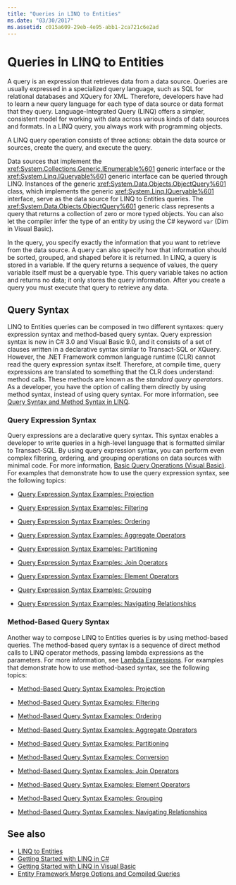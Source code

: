 ```yaml
---
title: "Queries in LINQ to Entities"
ms.date: "03/30/2017"
ms.assetid: c015a609-29eb-4e95-abb1-2ca721c6e2ad
---
```

# Queries in LINQ to Entities
A query is an expression that retrieves data from a data source. Queries are usually expressed in a specialized query language, such as SQL for relational databases and XQuery for XML. Therefore, developers have had to learn a new query language for each type of data source or data format that they query. Language-Integrated Query (LINQ) offers a simpler, consistent model for working with data across various kinds of data sources and formats. In a LINQ query, you always work with programming objects.  
  
 A LINQ query operation consists of three actions: obtain the data source or sources, create the query, and execute the query.  
  
 Data sources that implement the <xref:System.Collections.Generic.IEnumerable%601> generic interface or the <xref:System.Linq.IQueryable%601> generic interface can be queried through LINQ. Instances of the generic <xref:System.Data.Objects.ObjectQuery%601> class, which implements the generic <xref:System.Linq.IQueryable%601> interface, serve as the data source for LINQ to Entities queries. The <xref:System.Data.Objects.ObjectQuery%601> generic class represents a query that returns a collection of zero or more typed objects. You can also let the compiler infer the type of an entity by using the C# keyword `var` (Dim in Visual Basic).  
  
 In the query, you specify exactly the information that you want to retrieve from the data source. A query can also specify how that information should be sorted, grouped, and shaped before it is returned. In LINQ, a query is stored in a variable. If the query returns a sequence of values, the query variable itself must be a queryable type. This query variable takes no action and returns no data; it only stores the query information. After you create a query you must execute that query to retrieve any data.  
  
## Query Syntax  
 LINQ to Entities queries can be composed in two different syntaxes: query expression syntax and method-based query syntax. Query expression syntax is new in C# 3.0 and Visual Basic 9.0, and it consists of a set of clauses written in a declarative syntax similar to Transact-SQL or XQuery. However, the .NET Framework common language runtime (CLR) cannot read the query expression syntax itself. Therefore, at compile time, query expressions are translated to something that the CLR does understand: method calls. These methods are known as the *standard query operators*. As a developer, you have the option of calling them directly by using method syntax, instead of using query syntax. For more information, see [Query Syntax and Method Syntax in LINQ](../../../../../csharp/programming-guide/concepts/linq/query-syntax-and-method-syntax-in-linq.md).  
  
### Query Expression Syntax  
 Query expressions are a declarative query syntax. This syntax enables a developer to write queries in a high-level language that is formatted similar to Transact-SQL. By using query expression syntax, you can perform even complex filtering, ordering, and grouping operations on data sources with minimal code. For more information, [Basic Query Operations (Visual Basic)](../../../../../visual-basic/programming-guide/concepts/linq/basic-query-operations.md). For examples that demonstrate how to use the query expression syntax, see the following topics:  
  
- [Query Expression Syntax Examples: Projection](query-expression-syntax-examples-projection.md)  
  
- [Query Expression Syntax Examples: Filtering](query-expression-syntax-examples-filtering.md)  
  
- [Query Expression Syntax Examples: Ordering](query-expression-syntax-examples-ordering.md)  
  
- [Query Expression Syntax Examples: Aggregate Operators](query-expression-syntax-examples-aggregate-operators.md)  
  
- [Query Expression Syntax Examples: Partitioning](query-expression-syntax-examples-partitioning.md)  
  
- [Query Expression Syntax Examples: Join Operators](query-expression-syntax-examples-join-operators.md)  
  
- [Query Expression Syntax Examples: Element Operators](query-expression-syntax-examples-element-operators.md)  
  
- [Query Expression Syntax Examples: Grouping](query-expression-syntax-examples-grouping.md)  
  
- [Query Expression Syntax Examples: Navigating Relationships](query-expression-syntax-examples-navigating-relationships.md)  
  
### Method-Based Query Syntax  
 Another way to compose LINQ to Entities queries is by using method-based queries. The method-based query syntax is a sequence of direct method calls to LINQ operator methods, passing lambda expressions as the parameters. For more information, see [Lambda Expressions](../../../../../csharp/programming-guide/statements-expressions-operators/lambda-expressions.md). For examples that demonstrate how to use method-based syntax, see the following topics:  
  
- [Method-Based Query Syntax Examples: Projection](method-based-query-syntax-examples-projection.md)  
  
- [Method-Based Query Syntax Examples: Filtering](method-based-query-syntax-examples-filtering.md)  
  
- [Method-Based Query Syntax Examples: Ordering](method-based-query-syntax-examples-ordering.md)  
  
- [Method-Based Query Syntax Examples: Aggregate Operators](method-based-query-syntax-examples-aggregate-operators.md)  
  
- [Method-Based Query Syntax Examples: Partitioning](method-based-query-syntax-examples-partitioning.md)  
  
- [Method-Based Query Syntax Examples: Conversion](method-based-query-syntax-examples-conversion.md)  
  
- [Method-Based Query Syntax Examples: Join Operators](method-based-query-syntax-examples-join-operators.md)  
  
- [Method-Based Query Syntax Examples: Element Operators](method-based-query-syntax-examples-element-operators.md)  
  
- [Method-Based Query Syntax Examples: Grouping](method-based-query-syntax-examples-grouping.md)  
  
- [Method-Based Query Syntax Examples: Navigating Relationships](method-based-query-syntax-examples-navigating-relationships.md)  
  
## See also

- [LINQ to Entities](linq-to-entities.md)
- [Getting Started with LINQ in C#](../../../../../csharp/programming-guide/concepts/linq/index.md)
- [Getting Started with LINQ in Visual Basic](../../../../../visual-basic/programming-guide/concepts/linq/getting-started-with-linq.md)
- [Entity Framework Merge Options and Compiled Queries](https://go.microsoft.com/fwlink/?LinkId=199591)
